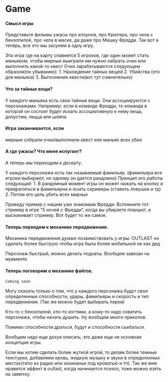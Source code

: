 # Game
#### Смысл игры
 Представьте фильмы ужасы про клоунов, про Крюгера, про чела с бензопилой, про чела в маске, да даже про Мишку Фредди.
 Так вот а теперь, все это мы засунем в одну игру. 

Эта игра где на карту спавнятся 5 игроков,  где один может стать маньяком, чтобы мирные выиграли им нужно набрать очки или выполнить какой-то квест
Очки зарабатываются следующем образом(по убыванию):
	1.	Нахождение тайных вещей
	2.	Убийства (это для маньяка)
	3.	Выполнение квеста(вот тут сомнительно)

#### Что за тайные вещи? 
	

У каждого маньяка есть свои тайные вещи. Они ассоциируются с персонажами. Например: если в команде Фредди, то команда в которой он состоит будет искать ассоциативную к нему вещь, допустим, пицца или шляпа.

#### Игра заканчивается, если 
мирные собрали очки/выполнили квест или маньяк всех убил

#### А где ужасы? Что меня испугает?
А теперь мы переходим к десерту. 
 
У каждого персонажа есть так называемый фамильяр. (фамильяра все игроки выбирают, но одному он дается рандомно) 
Принцип его работы следующий:
	1. В рандомный момент игры он может нажать на кнопку и превратиться в фамильярна и юзать скримеры (ставить ловушки и тд)
 	2. Потом его цель убить всех мирных

Приведу пример с нашим уже знакомым Фредди:
	Вспомните тот стример в игре “5 ночей с Фредди”, когда вы убираете планшет, и выскакивает стример. Вот будет то же самое.
#### Теперь переедем к механике передвижения.
Механика передвижения думаю позаимствовать у игры:
	OUTLAST но сделать более быструю чтобы игра была более мобильной не как дед

Персонаж быстрый, можно делать подкаты. Вообщем завязан на мувменте.  
#### Теперь поговорим о механике файтов.
	Coming soon


Могу сказать только о том, что у каждого персонажа будут свои определенные способности, удары, фамильяры и скорость и тип передвижения. (Так же можно будет выбирать перки)

Кто-то с бензопилой, кто-то когтями, а кому-то надо схватить персонажа, чтобы начать душить. 
Ну вообщем много приколов.

Помимо способности драться, будут и способности сьебаться.

Вообщем надо еще дохуя описать, это даже еще не основная концепция игры. 

Если мы хотим сделать более жуткой игрой, то делам более темные текстурки, добавляем кровь, жидкую музыку и звуки в определенных местах(типо из радио или хихиканье под кроватью и тп).
Так же мне нравится эффект в outlast, когда начинается психоз, тоже можно взять на заметку.  




